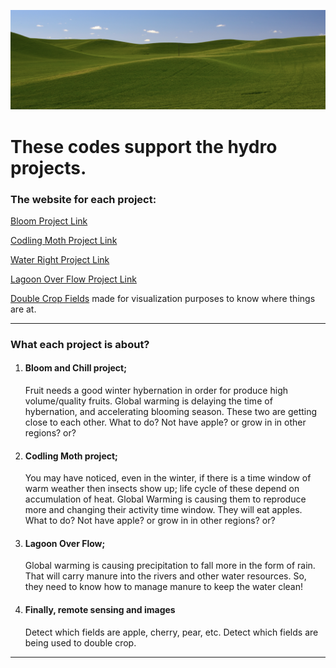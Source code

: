 ![Image of Palouse](https://github.com/HNoorazar/Ag/blob/master/DSC_2980.jpeg)

# These codes support the hydro projects.

### The website for each project:
[Bloom Project Link](http://agclimatetools.cahnrs.wsu.edu/users/hnoorazar/bloom/)

[Codling Moth Project Link](http://agclimatetools.cahnrs.wsu.edu/users/hnoorazar/codling_moth/)

[Water Right Project Link](http://agclimatetools.cahnrs.wsu.edu/users/hnoorazar/water_right/)

[Lagoon Over Flow Project Link](http://agclimatetools.cahnrs.wsu.edu/users/hnoorazar/lagoon_overflow_risk/)

[Double Crop Fields](http://agclimatetools.cahnrs.wsu.edu/users/hnoorazar/remote_sensing_pre_MS/) made for visualization purposes to know where things are at.

------------------------------------------------------------------------
### What each project is about?
1. #### Bloom and Chill project;
    Fruit needs a good winter hybernation in order for produce high volume/quality fruits. Global warming is delaying the time of hybernation, and accelerating blooming season. These two are getting close to each other. What to do? Not have apple? or grow in in other regions? or?

 2. #### Codling Moth project;
     You may have noticed, even in the winter, if there is a time window of warm weather then insects show up; life cycle of these depend on accumulation of heat. Global Warming is causing them to reproduce more and changing their activity time window. They will eat apples. What to do? Not have apple? or grow in in other regions? or?

 3. #### Lagoon Over Flow;
     Global warming is causing precipitation to fall more in the form of rain. That will carry manure into the rivers and other water    resources. So, they need to know how to manage manure to keep the water clean!

 4. #### Finally, remote sensing and images
     Detect which fields are apple, cherry, pear, etc. Detect which fields are being used to double crop. 

------------------------------------------------------------------------
